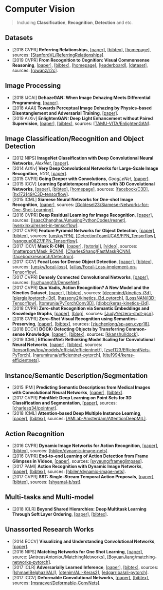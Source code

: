 # Computer Vision

> Including **Classification**, **Recognition**, **Detection** and etc.

## Datasets
- [2018 CVPR] **Referring Relationships**, [[paper]](http://openaccess.thecvf.com/content_cvpr_2018/papers/Krishna_Referring_Relationships_CVPR_2018_paper.pdf), [[bibtex]](/Bibtex/Referring%20Relationships.bib), [[homepage]](https://cs.stanford.edu/people/ranjaykrishna/referringrelationships/), sources: [[StanfordVL/ReferringRelationships]](https://github.com/StanfordVL/ReferringRelationships).
- [2019 CVPR] **From Recognition to Cognition: Visual Commonsense Reasoning**, [[paper]](https://arxiv.org/pdf/1811.10830.pdf), [[bibtex]](/Bibtex/From%20Recognition%20to%20Cognition%20-%20Visual%20Commonsense%20Reasoning.bib), [[homepage]](https://visualcommonsense.com), [[leaderboard]](https://visualcommonsense.com/leaderboard/), [[dataset]](https://visualcommonsense.com/download/), sources: [[rowanz/r2c]](https://github.com/rowanz/r2c/).

## Image Processing
- [2018 IJCAI] **DehazeGAN: When Image Dehazing Meets Differential Programming**, [[paper]](http://www.ijcai.org/proceedings/2018/0172.pdf).
- [2018 AAAI] **Towards Perceptual Image Dehazing by Physics-based Disentanglement and Adversarial Training**, [[paper]](https://pdfs.semanticscholar.org/7a73/6b46b37a67a440a29593e261f7c0b63f0ad5.pdf).
- [2019 ArXiv] **EnlightenGAN: Deep Light Enhancement without Paired Supervision**, [[paper]](https://arxiv.org/pdf/1906.06972.pdf), [[bibtex]](/Bibtex/EnlightenGAN%20-%20Deep%20Light%20Enhancement%20without%20Paired%20Supervision.bib), sources: [[TAMU-VITA/EnlightenGAN]](https://github.com/TAMU-VITA/EnlightenGAN).

## Image Classification/Recognition and Object Detection
- [2012 NIPS] **ImageNet Classification with Deep Convolutional Neural Networks**, _AlexNet_, [[paper]](https://papers.nips.cc/paper/4824-imagenet-classification-with-deep-convolutional-neural-networks.pdf).
- [2014 ArXiv] **Very Deep Convolutional Networks for Large-Scale Image Recognition**, _VGG_, [[paper]](https://arxiv.org/abs/1409.1556.pdf).
- [2015 CVPR] **Going Deeper with Convolutions**, _GoogLeNet_, [[paper]](https://arxiv.org/abs/1409.4842.pdf).
- [2015 ICCV] **Learning Spatiotemporal Features with 3D Convolutional Networks**, [[paper]](https://www.cv-foundation.org/openaccess/content_iccv_2015/papers/Tran_Learning_Spatiotemporal_Features_ICCV_2015_paper.pdf), [[bibtex]](/Bibtex/Learning%20Spatiotemporal%20Features%20with%203D%20Convolutional%20Networks.bib), [[homepage]](http://vlg.cs.dartmouth.edu/c3d/), sources: [[facebook/C3D]](https://github.com/facebook/C3D), [[hx173149/C3D-tensorflow]](https://github.com/hx173149/C3D-tensorflow).
- [2015 ICML] **Siamese Neural Networks for One-shot Image Recognition**, [[paper]](https://www.cs.cmu.edu/~rsalakhu/papers/oneshot1.pdf), sources: [[Goldesel23/Siamese-Networks-for-One-Shot-Learning]](https://github.com/Goldesel23/Siamese-Networks-for-One-Shot-Learning).
- [2016 CVPR] **Deep Residual Learning for Image Recognition**, [[paper]](https://arxiv.org/abs/1512.03385), sources: [[IsaacChanghau/AmusingPythonCodes/resnet]](https://github.com/IsaacChanghau/AmusingPythonCodes/tree/master/resnet), [[wenxinxu/resnet-in-tensorflow]](https://github.com/wenxinxu/resnet-in-tensorflow).
- [2017 CVPR] **Feature Pyramid Networks for Object Detection**, [[paper]](http://openaccess.thecvf.com/content_cvpr_2017/papers/Lin_Feature_Pyramid_Networks_CVPR_2017_paper.pdf), [[bibtex]](/Bibtex/Feature%20Pyramid%20Networks%20for%20Object%20Detection.bib), sources: [[unsky/FPN]](https://github.com/unsky/FPN), [[DetectionTeamUCAS/FPN_Tensorflow]](https://github.com/DetectionTeamUCAS/FPN_Tensorflow), [[yangxue0827/FPN_Tensorflow]](https://github.com/yangxue0827/FPN_Tensorflow).
- [2017 ICCV] **Mask R-CNN**, [[paper]](https://arxiv.org/pdf/1703.06870.pdf), [[tutorial]](http://kaiminghe.com/iccv17tutorial/maskrcnn_iccv2017_tutorial_kaiminghe.pdf), [[video]](https://www.youtube.com/watch?v=2TikTv6PWDw), sources: [[matterport/Mask_RCNN]](https://github.com/matterport/Mask_RCNN), [[CharlesShang/FastMaskRCNN]](https://github.com/CharlesShang/FastMaskRCNN), [[facebookresearch/Detectron]](https://github.com/facebookresearch/Detectron).
- [2017 ICCV] **Focal Loss for Dense Object Detection**, [[paper]](http://openaccess.thecvf.com/content_ICCV_2017/papers/Lin_Focal_Loss_for_ICCV_2017_paper.pdf), [[bibtex]](/Bibtex/Focal%20Loss%20for%20Dense%20Object%20Detection.bib), sources: [[unsky/focal-loss]](https://github.com/unsky/focal-loss), [[ailias/Focal-Loss-implement-on-Tensorflow]](https://github.com/ailias/Focal-Loss-implement-on-Tensorflow).
- [2017 CVPR] **Densely Connected Convolutional Networks**, [[paper]](https://arxiv.org/abs/1608.06993.pdf), sources: [[liuzhuang13/DenseNet]](https://github.com/liuzhuang13/DenseNet).
- [2017 CVPR] **Quo Vadis, Action Recognition? A New Model and the Kinetics Dataset**, [[paper]](https://arxiv.org/pdf/1705.07750.pdf), [[bibtex]](/Bibtex/Quo%20Vadis%20Action%20Recognition%20A%20New%20Model%20and%20the%20Kinetics%20Dataset.bib), sources: [[deepmind/kinetics-i3d]](https://github.com/deepmind/kinetics-i3d), [[piergiaj/pytorch-i3d]](https://github.com/piergiaj/pytorch-i3d), [[hassony2/kinetics_i3d_pytorch]](https://github.com/hassony2/kinetics_i3d_pytorch), [[LossNAN/I3D-Tensorflow]](https://github.com/LossNAN/I3D-Tensorflow), [[tomrunia/PyTorchConv3D]](https://github.com/tomrunia/PyTorchConv3D), [[dlpbc/keras-kinetics-i3d]](https://github.com/dlpbc/keras-kinetics-i3d).
- [2018 CVPR] **Zero-shot Recognition via Semantic Embeddings and Knowledge Graphs**, [[paper]](https://arxiv.org/pdf/1803.08035.pdf), [[blog]](https://www.cnblogs.com/wangxiaocvpr/p/8682608.html), sources: [[JudyYe/zero-shot-gcn]](https://github.com/JudyYe/zero-shot-gcn).
- [2018 CVPR] **Zero-Shot Visual Recognition using Semantics-Preserving**, [[paper]](http://openaccess.thecvf.com/content_cvpr_2018/papers/Chen_Zero-Shot_Visual_Recognition_CVPR_2018_paper.pdf), [[bibtex]](/Bibtex/Zero-Shot%20Visual%20Recognition%20using%20Semantics-Preserving.bib), sources: [[zjuchenlong/sp-aen.cvpr18]](https://github.com/zjuchenlong/sp-aen.cvpr18).
- [2018 ECCV] **DOCK: Detecting Objects by Transferring Common-sense Knowledge**, [[paper]](http://openaccess.thecvf.com/content_ECCV_2018/papers/Krishna_Kumar_Singh_Transferring_Common-Sense_Knowledge_ECCV_2018_paper.pdf), [[bibtex]](/Bibtex/DOCK%20-%20Detecting%20Objects%20by%20transferring%20Common-sense%20Knowledge.bib), sources: [[kkanshul/dock]](https://github.com/kkanshul/dock).
- [2019 ICML] **EfficientNet: Rethinking Model Scaling for Convolutional Neural Networks**, [[paper]](http://proceedings.mlr.press/v97/tan19a/tan19a.pdf), [[bibtex]](/Bibtex/EfficientNet%20-%20Rethinking%20Model%20Scaling%20for%20Convolutional%20Neural%20Networks.bib), sources: [[tensorflow/tpu/models/official/efficientnet/]](https://github.com/tensorflow/tpu/tree/master/models/official/efficientnet), [[zsef123/EfficientNets-PyTorch]](https://github.com/zsef123/EfficientNets-PyTorch), [[narumiruna/efficientnet-pytorch]](https://github.com/narumiruna/efficientnet-pytorch), [[titu1994/keras-efficientnets]](https://github.com/titu1994/keras-efficientnets).

## Instance/Semantic Description/Segmentation
- [2015 IPMI] **Predicting Semantic Descriptions from Medical Images with Convolutional Neural Networks**, [[paper]](/Documents/Papers/Predicting%20Semantic%20Descriptions%20from%20Medical%20Images%20with%20Convolutional%20Neural%20Networks.pdf), [[bibtex]](/Bibtex/Predicting%20Semantic%20Descriptions%20from%20Medical%20Images%20with%20Convolutional%20Neural%20Networks.bib).
- [2017 CVPR] **PointNet: Deep Learning on Point Sets for 3D Classification and Segmentation**, [[paper]](https://arxiv.org/pdf/1612.00593.pdf), sources: [[charlesq34/pointnet]](https://github.com/charlesq34/pointnet).
- [2018 ICML] **Attention-based Deep Multiple Instance Learning**, [[paper]](https://arxiv.org/pdf/1802.04712.pdf), [[bibtex]](/Bibtex/Attention-based%20Deep%20Multiple%20Instance%20Learning.bib), sources: [[AMLab-Amsterdam/AttentionDeepMIL]](https://github.com/AMLab-Amsterdam/AttentionDeepMIL).

## Action Recognition
- [2016 CVPR] **Dynamic Image Networks for Action Recognition**, [[paper]](https://www.egavves.com/data/cvpr2016bilen.pdf), [[bibtex]](/Bibtex/Dynamic%20Image%20Networks%20for%20Action%20Recognition.bib), sources: [[hbilen/dynamic-image-nets]](https://github.com/hbilen/dynamic-image-nets).
- [2016 CVPR] **End-to-end Learning of Action Detection from Frame Glimpses in Videos**, [[paper]](http://openaccess.thecvf.com/content_cvpr_2016/papers/Yeung_End-To-End_Learning_of_CVPR_2016_paper.pdf), sources: [[syyeung/frameglimpses]](https://github.com/syyeung/frameglimpses).
- [2017 PAMI] **Action Recognition with Dynamic Image Networks**, [[paper]](http://homepages.inf.ed.ac.uk/hbilen/assets/pdf/Bilen17a.pdf), [[bibtex]](/Bibtex/Action%20Recognition%20with%20Dynamic%20Image%20Networks.bib), sources: [[hbilen/dynamic-image-nets]](https://github.com/hbilen/dynamic-image-nets).
- [2017 CVPR] **SST: Single-Stream Temporal Action Proposals**, [[paper]](http://vision.stanford.edu/pdf/buch2017cvpr.pdf), [[bibtex]](/Bibtex/SST%20-%20Single-Stream%20Temporal%20Action%20Proposals.bib), sources: [[shyamal-b/sst]](https://github.com/shyamal-b/sst/).

## Multi-tasks and Multi-model
- [2018 ICLR] **Beyond Shared Hierarchies: Deep Multitask Learning Through Soft Layer Ordering**, [[paper]](https://openreview.net/pdf?id=BkXmYfbAZ), [[bibtex]](/Bibtex/Beyond%20Shared%20Hierarchies%20-%20Deep%20Multitask%20Learning%20Through%20Soft%20Layer%20Ordering.bib).

## Unassorted Research Works
- [2014 ECCV] **Visualizing and Understanding Convolutional Networks**, [[paper]](https://arxiv.org/abs/1311.2901.pdf).
- [2016 NIPS] **Matching Networks for One Shot Learning**, [[paper]](https://arxiv.org/pdf/1606.04080.pdf), source: [[AntreasAntoniou/MatchingNetworks]](https://github.com/AntreasAntoniou/MatchingNetworks), [[BoyuanJiang/matching-networks-pytorch]](https://github.com/BoyuanJiang/matching-networks-pytorch).
- [2017 ICLR] **Adversarially Learned Inference**, [[paper]](https://openreview.net/pdf?id=B1ElR4cgg), [[bibtex]](/Bibtex/Adversarially%20Learned%20Inference.bib), sources: [[IshmaelBelghazi/ALI]](https://github.com/IshmaelBelghazi/ALI), [[otenim/ALI-Keras2]](https://github.com/otenim/ALI-Keras2), [[edgarriba/ali-pytorch]](https://github.com/edgarriba/ali-pytorch).
- [2017 ICCV] **Deformable Convolutional Networks**, [[paper]](https://arxiv.org/pdf/1703.06211.pdf), [[bibtex]](/Bibtex/Deformable%20Convolutional%20Networks.bib), sources: [[msracver/Deformable-ConvNets]](https://github.com/msracver/Deformable-ConvNets).